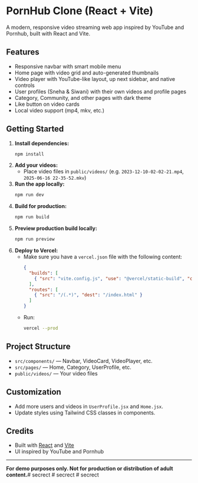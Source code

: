 # PornHub Clone (React + Vite)

A modern, responsive video streaming web app inspired by YouTube and Pornhub, built with React and Vite.

## Features

- Responsive navbar with smart mobile menu
- Home page with video grid and auto-generated thumbnails
- Video player with YouTube-like layout, up next sidebar, and native controls
- User profiles (Sneha & Siwani) with their own videos and profile pages
- Category, Community, and other pages with dark theme
- Like button on video cards
- Local video support (mp4, mkv, etc.)

## Getting Started

1. **Install dependencies:**
   ```bash
   npm install
   ```
2. **Add your videos:**
   - Place video files in `public/videos/` (e.g. `2023-12-10-02-02-21.mp4`, `2025-06-16 22-35-52.mkv`)
3. **Run the app locally:**
   ```bash
   npm run dev
   ```
4. **Build for production:**
   ```bash
   npm run build
   ```
5. **Preview production build locally:**
   ```bash
   npm run preview
   ```
6. **Deploy to Vercel:**
   - Make sure you have a `vercel.json` file with the following content:
     ```json
     {
       "builds": [
         { "src": "vite.config.js", "use": "@vercel/static-build", "config": { "distDir": "dist" } }
       ],
       "routes": [
         { "src": "/(.*)", "dest": "/index.html" }
       ]
     }
     ```
   - Run:
     ```bash
     vercel --prod
     ```

## Project Structure

- `src/components/` — Navbar, VideoCard, VideoPlayer, etc.
- `src/pages/` — Home, Category, UserProfile, etc.
- `public/videos/` — Your video files

## Customization
- Add more users and videos in `UserProfile.jsx` and `Home.jsx`.
- Update styles using Tailwind CSS classes in components.

## Credits
- Built with [React](https://react.dev/) and [Vite](https://vitejs.dev/)
- UI inspired by YouTube and Pornhub

---

**For demo purposes only. Not for production or distribution of adult content.**#   s e c r e c t  
 #   s e c r e c t  
 #   s e c r e c t  
 